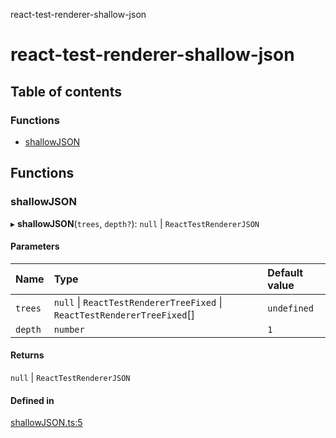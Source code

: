 react-test-renderer-shallow-json

# react-test-renderer-shallow-json

## Table of contents

### Functions

- [shallowJSON](README.md#shallowjson)

## Functions

### shallowJSON

▸ **shallowJSON**(`trees`, `depth?`): ``null`` \| `ReactTestRendererJSON`

#### Parameters

| Name | Type | Default value |
| :------ | :------ | :------ |
| `trees` | ``null`` \| `ReactTestRendererTreeFixed` \| `ReactTestRendererTreeFixed`[] | `undefined` |
| `depth` | `number` | `1` |

#### Returns

``null`` \| `ReactTestRendererJSON`

#### Defined in

[shallowJSON.ts:5](https://github.com/AndyOGo/react-test-renderer-shallow-json/blob/4cccdd6/src/shallowJSON.ts#L5)
